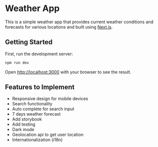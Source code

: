 # Weather App

This is a simple weather app that provides current weather conditions and forecasts for various locations and built using [Next.js](https://nextjs.org/).

## Getting Started

First, run the development server:

```bash
npm run dev
```

Open [http://localhost:3000](http://localhost:3000) with your browser to see the result.

## Features to Implement
- Responsive design for mobile devices
- Search functionality
- Auto complete for search input
- 7 days weather forecast
- Add storybook
- Add testing
- Dark mode
- Geolocation api to get user location
- Internationalization (i18n)






